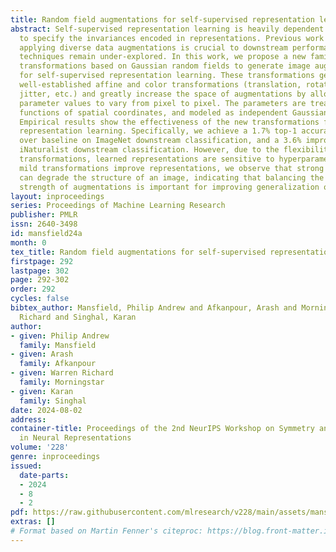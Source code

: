 ```yaml
---
title: Random field augmentations for self-supervised representation learning
abstract: Self-supervised representation learning is heavily dependent on data augmentations
  to specify the invariances encoded in representations. Previous work has shown that
  applying diverse data augmentations is crucial to downstream performance, but augmentation
  techniques remain under-explored. In this work, we propose a new family of local
  transformations based on Gaussian random fields to generate image augmentations
  for self-supervised representation learning. These transformations generalize the
  well-established affine and color transformations (translation, rotation, color
  jitter, etc.) and greatly increase the space of augmentations by allowing transformation
  parameter values to vary from pixel to pixel. The parameters are treated as continuous
  functions of spatial coordinates, and modeled as independent Gaussian random fields.
  Empirical results show the effectiveness of the new transformations for self-supervised
  representation learning. Specifically, we achieve a 1.7% top-1 accuracy improvement
  over baseline on ImageNet downstream classification, and a 3.6% improvement on out-of-distribution
  iNaturalist downstream classification. However, due to the flexibility of the new
  transformations, learned representations are sensitive to hyperparameters. While
  mild transformations improve representations, we observe that strong transformations
  can degrade the structure of an image, indicating that balancing the diversity and
  strength of augmentations is important for improving generalization of learned representations.
layout: inproceedings
series: Proceedings of Machine Learning Research
publisher: PMLR
issn: 2640-3498
id: mansfield24a
month: 0
tex_title: Random field augmentations for self-supervised representation learning
firstpage: 292
lastpage: 302
page: 292-302
order: 292
cycles: false
bibtex_author: Mansfield, Philip Andrew and Afkanpour, Arash and Morningstar, Warren
  Richard and Singhal, Karan
author:
- given: Philip Andrew
  family: Mansfield
- given: Arash
  family: Afkanpour
- given: Warren Richard
  family: Morningstar
- given: Karan
  family: Singhal
date: 2024-08-02
address:
container-title: Proceedings of the 2nd NeurIPS Workshop on Symmetry and Geometry
  in Neural Representations
volume: '228'
genre: inproceedings
issued:
  date-parts:
  - 2024
  - 8
  - 2
pdf: https://raw.githubusercontent.com/mlresearch/v228/main/assets/mansfield24a/mansfield24a.pdf
extras: []
# Format based on Martin Fenner's citeproc: https://blog.front-matter.io/posts/citeproc-yaml-for-bibliographies/
---
```

